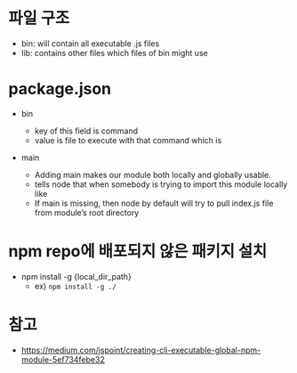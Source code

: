 # 파일 구조

- bin: will contain all executable .js files
- lib: contains other files which files of bin might use

# package.json

- bin
  - key of this field is command
  - value is file to execute with that command which is
- main

  - Adding main makes our module both locally and globally usable.
  - tells node that when somebody is trying to import this module locally like
  - If main is missing, then node by default will try to pull index.js file from module’s root directory

# npm repo에 배포되지 않은 패키지 설치

- npm install -g {local_dir_path}
  - ex) `npm install -g ./`

# 참고

- https://medium.com/jspoint/creating-cli-executable-global-npm-module-5ef734febe32
